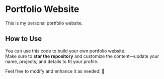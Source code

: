 # Portfolio Website  

This is my personal portfolio website.

## How to Use  

You can use this code to build your own portfolio website.  
Make sure to **star the repository** and customize the content—update your name, projects, and details to fit your profile.  


Feel free to modify and enhance it as needed! 🚀  
